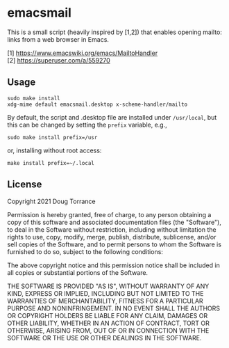 emacsmail
=========

This is a small script (heavily inspired by [1,2]) that enables
opening mailto: links from a web browser in Emacs.


[1] https://www.emacswiki.org/emacs/MailtoHandler  
[2] https://superuser.com/a/559270

Usage
-----

```
sudo make install
xdg-mime default emacsmail.desktop x-scheme-handler/mailto
```

By default, the script and .desktop file are installed under
`/usr/local`, but this can be changed by setting the `prefix`
variable, e.g.,

```
sudo make install prefix=/usr
```
or, installing without root access:

```
make install prefix=~/.local
```

License
-------

Copyright 2021 Doug Torrance

Permission is hereby granted, free of charge, to any person obtaining
a copy of this software and associated documentation files (the
"Software"), to deal in the Software without restriction, including
without limitation the rights to use, copy, modify, merge, publish,
distribute, sublicense, and/or sell copies of the Software, and to
permit persons to whom the Software is furnished to do so, subject to
the following conditions:

The above copyright notice and this permission notice shall be
included in all copies or substantial portions of the Software.

THE SOFTWARE IS PROVIDED "AS IS", WITHOUT WARRANTY OF ANY KIND,
EXPRESS OR IMPLIED, INCLUDING BUT NOT LIMITED TO THE WARRANTIES OF
MERCHANTABILITY, FITNESS FOR A PARTICULAR PURPOSE AND
NONINFRINGEMENT. IN NO EVENT SHALL THE AUTHORS OR COPYRIGHT HOLDERS BE
LIABLE FOR ANY CLAIM, DAMAGES OR OTHER LIABILITY, WHETHER IN AN ACTION
OF CONTRACT, TORT OR OTHERWISE, ARISING FROM, OUT OF OR IN CONNECTION
WITH THE SOFTWARE OR THE USE OR OTHER DEALINGS IN THE SOFTWARE.
